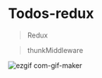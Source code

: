 # Todos-redux

> Redux

> thunkMiddleware

![ezgif com-gif-maker](https://user-images.githubusercontent.com/74892817/141503262-cac110a8-bfe8-40a8-836d-e46f7355b718.gif)

